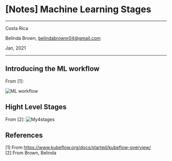 # [Notes] Machine Learning Stages 

----------

Costa Rica

Belinda Brown, belindabrownr04@gmail.com

Jan, 2021

----------

## Introducing the ML workflow 

From [1]:

![ML workflow](https://github.com/brown9804/ML_DS_path/blob/main/_docs/img/ml_workflow_stages.png)

## Hight Level Stages
From [2]:
![My4stages](https://github.com/brown9804/ML_DS_path/blob/main/_docs/img/%5Bmodel%5D-ml_logic_general_flow.jpeg)



## References 
[1] From https://www.kubeflow.org/docs/started/kubeflow-overview/ <br/>
[2] From Brown, Belinda  <br/>
